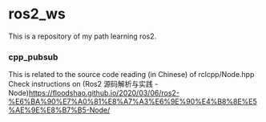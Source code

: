 # ros2_ws

This is a repository of my path learning ros2.

### cpp_pubsub
This is related to the source code reading (in Chinese) of rclcpp/Node.hpp
Check instructions on (Ros2 源码解析与实践 - Node)<https://floodshao.github.io/2020/03/06/ros2-%E6%BA%90%E7%A0%81%E8%A7%A3%E6%9E%90%E4%B8%8E%E5%AE%9E%E8%B7%B5-Node/>
